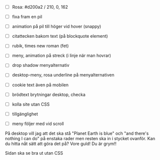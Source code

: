 - [ ] Rosa: #d200a2 / 210, 0, 162
- [ ] fixa fram en pil 
- [ ] animation på pil till höger vid hover (snappy)
- [ ] citattecken bakom text (på blockquote element)
- [ ] rubik, times new roman (fet)
- [ ] meny, animation på streck (i linje när man hovrar)
- [ ] drop shadow menyalternativ
- [ ] desktop-meny, rosa underline på menyalternativen
- [ ] cookie text även på mobilen
- [ ] brödtext brytningar desktop, checka
- [ ] kolla site utan CSS
- [ ] tillgänglighet
- [ ] meny följer med vid scroll 



På desktop vill jag
att det ska stå "Planet Earth is blue" och "and there's nothing I can do" på enstaka rader men
resten ska in i stycket ovanför. Kan du hitta nåt sätt att göra det på? Vore guld! Du är grym!!

Sidan ska se bra ut utan CSS 